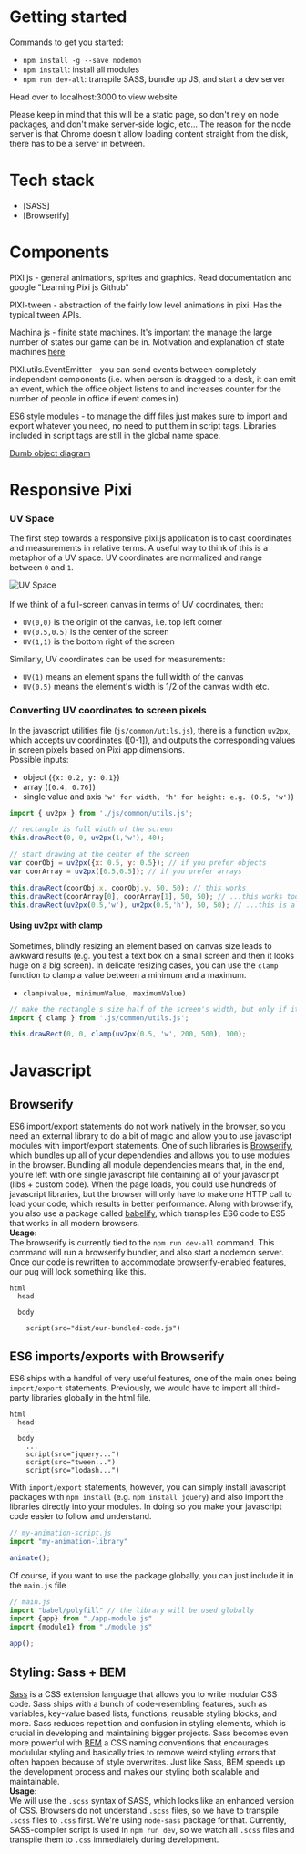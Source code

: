 # Getting started
Commands to get you started:
- `npm install -g --save nodemon`
- `npm install`: install all modules
- `npm run dev-all`: transpile SASS, bundle up JS, and start a dev server

Head over to localhost:3000 to view website

Please keep in mind that this will be a static page, so don't rely on node packages, and don't make server-side logic, etc... The reason for the node server is that Chrome doesn't allow loading content straight from the disk, there has to be a server in between.

# Tech stack
- [SASS]
- [Browserify]

# Components

PIXI js     - general animations, sprites and graphics. Read documentation and google "Learning Pixi js Github"

PIXI-tween  - abstraction of the fairly low level animations in pixi. Has the typical tween APIs.

Machina js  - finite state machines. It's important the manage the large number of states our game can be in. Motivation and explanation of state machines [here](https://codeincomplete.com/posts/javascript-game-foundations-state-management/)

PIXI.utils.EventEmitter - you can send events between completely independent components (i.e. when person is dragged to a desk, it can emit an event, which the office object listens to and increases counter for the number of people in office if event comes in)

ES6 style modules       - to manage the diff files just makes sure to import and export whatever you need, no need to put them in script tags. Libraries included in script tags are still in the global name space.

[Dumb object diagram](https://docs.google.com/drawings/d/1150vTQ1k2IRiph14dX6WhjQmsuUhx7Sej9fgFJ7gKIg/edit?usp=sharing)

# Responsive Pixi
### UV Space
The first step towards a responsive pixi.js application is to cast coordinates and measurements in relative terms. A useful way to think of this is a metaphor of a UV space. UV coordinates are normalized and range between `0` and `1`. 
<br />

![UV Space](https://learn.foundry.com/nuke/8.0/content/resources/images/ug_images/uv_coordinates.png)
<br />
<br />
If we think of a full-screen canvas in terms of UV coordinates, then:
- `UV(0,0)` is the origin of the canvas, i.e. top left corner
- `UV(0.5,0.5)` is the center of the screen
- `UV(1,1)` is the bottom right of the screen

Similarly, UV coordinates can be used for measurements:
- `UV(1)` means an element spans the full width of the canvas
- `UV(0.5)` means the element's width is 1/2 of the canvas width etc.

### Converting UV coordinates to screen pixels
In the javascript utilities file (`js/common/utils.js`), there is a function `uv2px`, which accepts uv coordinates ([0-1]), and outputs the corresponding values in screen pixels based on Pixi app dimensions. <br />
Possible inputs:
- object (`{x: 0.2, y: 0.1}`)
- array (`[0.4, 0.76]`)
- single value and axis `'w' for width, 'h' for height: e.g. (0.5, 'w')`)
```js
import { uv2px } from './js/common/utils.js';

// rectangle is full width of the screen
this.drawRect(0, 0, uv2px(1,'w'), 40);

// start drawing at the center of the screen
var coorObj = uv2px({x: 0.5, y: 0.5}); // if you prefer objects
var coorArray = uv2px([0.5,0.5]); // if you prefer arrays

this.drawRect(coorObj.x, coorObj.y, 50, 50); // this works
this.drawRect(coorArray[0], coorArray[1], 50, 50); // ...this works too
this.drawRect(uv2px(0.5,'w'), uv2px(0.5,'h'), 50, 50); // ...this is also good
```

#### Using uv2px with clamp
Sometimes, blindly resizing an element based on canvas size leads to awkward results (e.g. you test a text box on a small screen and then it looks huge on a big screen). In delicate resizing cases, you can use the `clamp` function to clamp a value between a minimum and a maximum.
- `clamp(value, minimumValue, maximumValue)`
```js
// make the rectangle's size half of the screen's width, but only if it's between 200px and 500px wide
import { clamp } from '.js/common/utils.js';

this.drawRect(0, 0, clamp(uv2px(0.5, 'w', 200, 500), 100);
```

# Javascript

## Browserify
ES6 import/export statements do not work natively in the browser, so you need an external library to do a bit of magic and allow you to use javascript modules with import/export statements. One of such libraries is [Browserify](http://browserify.org/), which bundles up all of your dependendies and allows you to use modules in the browser. Bundling all module dependencies means that, in the end, you're left with one single javascript file containing all of your javascript (libs + custom code). When the page loads, you could use hundreds of javascript libraries, but the browser will only have to make one HTTP call to load your code, which results in better performance. Along with browserify, you also use a package called [babelify](https://github.com/babel/babelify), which transpiles ES6 code to ES5 that works in all modern browsers.
<br />
**Usage:**
<br />
The browserify is currently tied to the `npm run dev-all` command. This command will run a browserify bundler, and also start a nodemon server. Once our code is rewritten to accommodate browserify-enabled features, our pug will look something like this.

```pug 
html
  head

  body

    script(src="dist/our-bundled-code.js")
```

## ES6 imports/exports with Browserify
ES6 ships with a handful of very useful features, one of the main ones being `import/export` statements. Previously, we would have to import all third-party libraries globally in the html file.
```pug
html
  head
    ...
  body
    ...
    script(src="jquery...")
    script(src="tween...")
    script(src="lodash...")
```

With `import/export` statements, however, you can simply install javascript packages with `npm install` (e.g. `npm install jquery`) and also import the libraries directly into your modules. In doing so you make your javascript code easier to follow and understand.
```js
// my-animation-script.js
import "my-animation-library"

animate();
```
Of course, if you want to use the package globally, you can just include it in the `main.js` file
```js
// main.js
import "babel/polyfill" // the library will be used globally
import {app} from "./app-module.js"
import {module1} from "./module.js"

app();
```

## Styling: Sass + BEM
[Sass](https://sass-lang.com/) is a CSS extension language that allows you to write modular CSS code. Sass ships with a bunch of code-resembling features, such as variables, key-value based lists, functions, reusable styling blocks, and more. Sass reduces repetition and confusion in styling elements, which is crucial in developing and maintaining bigger projects. Sass becomes even more powerful with [BEM](http://getbem.com/) a CSS naming conventions that encourages modulular styling and basically tries to remove weird styling errors that often happen because of style overwrites. Just like Sass, BEM speeds up the development process and makes our styling both scalable and maintainable.
<br />
**Usage:**
<br />
We will use the `.scss` syntax of SASS, which looks like an enhanced version of CSS. Browsers do not understand `.scss` files, so we have to transpile `.scss` files to `.css` first. We're using `node-sass` package for that. Currently, SASS-compiler script is used in `npm run dev`, so we watch all `.scss` files and transpile them to `.css` immediately during development.


